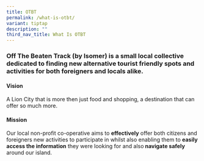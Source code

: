 ```yaml
---
title: OTBT
permalink: /what-is-otbt/
variant: tiptap
description: ""
third_nav_title: What Is OTBT
---
```

<h3><strong>Off The Beaten Track (by Isomer) is a small local collective dedicated to finding new alternative tourist friendly spots and activities for both foreigners and locals alike.</strong></h3>
<h4><strong>Vision</strong></h4>
<p>A Lion City that is more then just food and shopping, a destination that
can offer so much more.</p>
<h4><strong>Mission</strong></h4>
<p>Our local non-profit co-operative aims to <strong>effectively</strong> offer
both citizens and foreigners new activities to participate in whilst also
enabling them to <strong>easily access the information</strong> they were
looking for and also<strong> navigate safely </strong>around our island.</p>
<p></p>